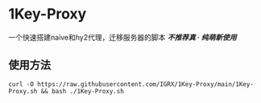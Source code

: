 # 1Key-Proxy
一个快速搭建naive和hy2代理，迁移服务器的脚本 **_不推荐真 · 纯萌新使用_**
## 使用方法
```shell
curl -O https://raw.githubusercontent.com/IGRX/1Key-Proxy/main/1Key-Proxy.sh && bash ./1Key-Proxy.sh
```
